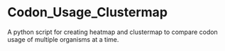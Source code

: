 # Codon_Usage_Clustermap
A python script for creating heatmap and clustermap to compare codon usage of multiple organisms at a time.
